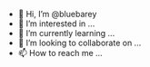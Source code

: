 - 👋 Hi, I’m @bluebarey
- 👀 I’m interested in ...
- 🌱 I’m currently learning ...
- 💞️ I’m looking to collaborate on ...
- 📫 How to reach me ...

<!---
bluebarey/bluebarey is a ✨ special ✨ repository because its `README.md` (this file) appears on your GitHub profile.
You can click the Preview link to take a look at your changes.
--->
